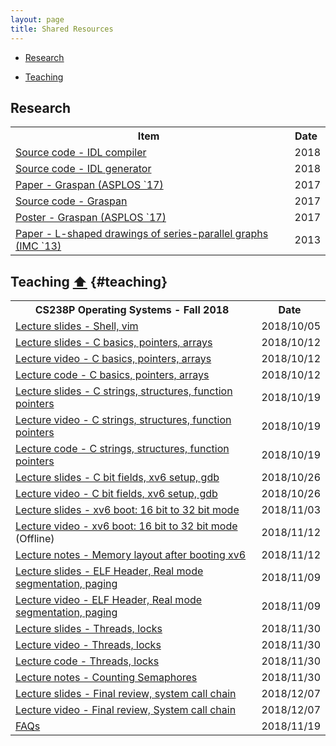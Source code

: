 ```yaml
---
layout: page
title: Shared Resources
---
```


- [Research](#research) 
- [Teaching](#teaching)

  <!-- https://www.w3schools.com/howto/tryit.asp?filename=tryhow_js_sort_table_desc-->

## Research

<table id="rch">
  <tr>
   <!--When a header is clicked, run the sortTable function, with a parameter, 0 for sorting by names, 1 for sorting by country:-->  
    <th onclick='sortTable(0,"rch")'>Item&nbsp;<i class="fa fa-sort" style="font-size:20px"></i></th>
    <th onclick='sortTable(1,"rch")'>Date&nbsp;<i class="fa fa-sort" style="font-size:20px"></i></th>
  </tr>
  <tr>
    <td><a href="https://gitlab.flux.utah.edu/xcap/xcap-capability-linux/tree/dev_idl_4.8/tools/lcd/idl">Source code - IDL compiler</a></td>
    <td>2018</td>
  </tr>
  <tr>
    <td><a href="https://github.com/AftabHussain/DataStructureAnalysis/tree/dsa_llvm3.8">Source code - IDL generator</a></td>
    <td>2018</td>
  </tr>  
  <tr>
    <td><a href="/documents/pubs/asplos17-graspan.pdf">Paper - Graspan (ASPLOS `17)</a></td>
    <td>2017</td>
  </tr>
  <tr>
    <td><a href="https://github.com/Graspan/graspan-java">Source code - Graspan</a></td>
    <td>2017</td>
  </tr> 
  <tr>
    <td><a href="/documents/pubs/asplos17-graspan-poster.pdf">Poster - Graspan (ASPLOS `17)</a></td>
    <td>2017</td>
  </tr> 
  <tr>
    <td><a href="/documents/pubs/imc13-l-shaped-drawing.pdf">Paper - L-shaped drawings of series-parallel graphs (IMC `13)</a></td>
    <td>2013</td>
  </tr>   
</table>


## Teaching <a href="#top">⬆</a>  {#teaching}

<table id="tch">
  <tr>
   <!--When a header is clicked, run the sortTable function, with a parameter, 0 for sorting by names, 1 for sorting by country:-->  
    <th onclick='sortTable(0,"tch")'>CS238P Operating Systems - Fall 2018&nbsp;<i class="fa fa-sort" style="font-size:20px"></i></th>
    <th onclick='sortTable(1,"tch")'>Date&nbsp;<i class="fa fa-sort" style="font-size:20px"></i></th>
  </tr>
  <tr>
    <td><a href="/documents/teaching/uci/cs238p/fall2018/discussions/discussion01-shell-vim.pdf">Lecture slides - Shell, vim</a></td>
    <td>2018/10/05</td>
  </tr>
  <tr>
    <td><a href="/documents/teaching/uci/cs238p/fall2018/discussions/discussion02-c-basics-ptrs.pdf">Lecture slides - C basics, pointers, arrays</a></td>
    <td>2018/10/12</td>
  </tr>
  <tr>
    <td><a href="https://uci.yuja.com/V/Video?v=240411&node=1072078&a=65016006&autoplay=1">Lecture video - C basics, pointers, arrays</a></td>
    <td>2018/10/12</td>
  </tr>
  <tr>
    <td><a href="https://github.com/AftabHussain/aftabhussain.github.io/tree/master/documents/teaching/uci/cs238p/fall2018/discussions/discussion02-c-basics-ptrs-code">Lecture code - C basics, pointers, arrays</a></td>
    <td>2018/10/12</td>
  </tr>
  <tr>
    <td><a href="/documents/teaching/uci/cs238p/fall2018/discussions/discussion03-c-strings-structs-fps.pdf">Lecture slides - C strings, structures, function pointers</a></td>
    <td>2018/10/19</td>
  </tr>
  <tr>
    <td><a href="https://uci.yuja.com/V/Video?v=243526&node=1086536&a=2084311206&autoplay=1">Lecture video - C strings, structures, function pointers</a></td>
    <td>2018/10/19</td>
  </tr>
  <tr>
    <td><a href="https://github.com/AftabHussain/aftabhussain.github.io/tree/master/documents/teaching/uci/cs238p/fall2018/discussions/discussion03-c-strings-structs-fps-code">Lecture code - C strings, structures, function pointers</a></td>
    <td>2018/10/19</td>
  </tr>
  <tr>
    <td><a href="/documents/teaching/uci/cs238p/fall2018/discussions/discussion04-c-bitfields-xv6-setup-gdb.pdf">Lecture slides - C bit fields, xv6 setup, gdb</a></td>
    <td>2018/10/26</td>
  </tr>
  <tr>
    <td><a href="https://uci.yuja.com/V/Video?v=243526&node=1086536&a=2084311206&autoplay=1">Lecture video - C bit fields, xv6 setup, gdb</a></td>
    <td>2018/10/26</td>
  </tr>
    <tr>
    <td><a href="/documents/teaching/uci/cs238p/fall2018/discussions/discussion05-xv6-boot-16-to-32-bit-mode.pdf">Lecture slides - xv6 boot: 16 bit to 32 bit mode</a></td>
    <td>2018/11/03</td>
  </tr>
  <tr>
    <td><a href="https://uci.yuja.com/V/Video?v=255600&node=1137599&a=1045716679&autoplay=1]">Lecture video - xv6 boot: 16 bit to 32 bit mode</a> (Offline)</td>
    <td>2018/11/12</td>
  </tr>
  <tr>
    <td><a href="/documents/teaching/uci/cs238p/fall2018/discussions/discussion05-xv6-memory-layout-after-boot.pdf">Lecture notes - Memory layout after booting xv6</a></td>
    <td>2018/11/12</td>
  </tr>
  <tr>
    <td><a href="/documents/teaching/uci/cs238p/fall2018/discussions/discussion06-elf-real-mode-seg-paging.pdf">Lecture slides - ELF Header, Real mode segmentation, paging</a></td>
    <td>2018/11/09</td>
  </tr>  
  <tr>
    <td><a href="https://uci.yuja.com/V/Video?v=254197&node=1132959&a=791908170&autoplay=1">Lecture video - ELF Header, Real mode segmentation, paging</a></td>
    <td>2018/11/09</td>
  </tr>
  <tr>
    <td><a href="/documents/teaching/uci/cs238p/fall2018/discussions/discussion07-threads-locks.pdf">Lecture slides - Threads, locks</a></td>
    <td>2018/11/30</td>
  </tr>
  <tr>
    <td><a href="https://uci.yuja.com/V/Video?v=262901&node=1253106&a=409160793&autoplay=1">Lecture video - Threads, locks</a></td>
    <td>2018/11/30</td>
  </tr>
  <tr>
    <td><a href="https://github.com/AftabHussain/aftabhussain.github.io/blob/master/documents/teaching/uci/cs238p/fall2018/discussions/discussion07-threads-locks-code/snippets.c">Lecture code - Threads, locks</a></td>
    <td>2018/11/30</td>
  </tr>
    <tr>
    <td><a href="/documents/teaching/uci/cs238p/fall2018/discussions/discussion07-counting-semaphores.pdf">Lecture notes - Counting Semaphores</a></td>
    <td>2018/11/30</td>
  </tr>
  <tr>
    <td><a href="/documents/teaching/uci/cs238p/fall2018/discussions/discussion08-final-review-syscall-chain.pdf">Lecture slides - Final review, system call chain</a></td>
    <td>2018/12/07</td>
  </tr>
    <tr>
    <td><a href="https://uci.yuja.com/V/Video?v=267950&node=1278903&a=150909503&autoplay=1">Lecture video - Final review, System call chain</a></td>
    <td>2018/12/07</td>
  </tr>
  <tr>
    <td><a href="https://github.com/AftabHussain/aftabhussain.github.io/tree/master/documents/teaching/uci/cs238p/fall2018/faqs">FAQs</a></td>
    <td>2018/11/19</td>
  </tr>   
</table>
<script>
function sortTable(n,name) {
  var table, rows, switching, i, x, y, shouldSwitch, dir, switchcount = 0;
  table = document.getElementById(name);
  switching = true;
  //Set the sorting direction to ascending:
  dir = "asc"; 
  /*Make a loop that will continue until
  no switching has been done:*/
  while (switching) {
    //start by saying: no switching is done:
    switching = false;
    rows = table.rows;
    /*Loop through all table rows (except the
    first, which contains table headers):*/
    for (i = 1; i < (rows.length - 1); i++) {
      //start by saying there should be no switching:
      shouldSwitch = false;
      /*Get the two elements you want to compare,
	  one from current row and one from the next: 
	  changed from TD to A for first column because we need to sort by what's in the a anchors (not the links)*/
	  if (n == "0") {
      x = rows[i].getElementsByTagName("A")[n];
	  y = rows[i + 1].getElementsByTagName("A")[n];
	  }
	  if (n == "1") {
      x = rows[i].getElementsByTagName("TD")[n];
	  y = rows[i + 1].getElementsByTagName("TD")[n];
	  }      /*check if the two rows should switch place,
      based on the direction, asc or desc:*/
      if (dir == "asc") {
        if (x.innerHTML.toLowerCase() > y.innerHTML.toLowerCase()) {
          //if so, mark as a switch and break the loop:
          shouldSwitch= true;
          break;
        }
      } else if (dir == "desc") {
        if (x.innerHTML.toLowerCase() < y.innerHTML.toLowerCase()) {
          //if so, mark as a switch and break the loop:
          shouldSwitch = true;
          break;
        }
      }
    }
    if (shouldSwitch) {
      /*If a switch has been marked, make the switch
      and mark that a switch has been done:*/
      rows[i].parentNode.insertBefore(rows[i + 1], rows[i]);
      switching = true;
      //Each time a switch is done, increase this count by 1:
      switchcount ++;      
    } else {
      /*If no switching has been done AND the direction is "asc",
      set the direction to "desc" and run the while loop again.*/
      if (switchcount == 0 && dir == "asc") {
        dir = "desc";
        switching = true;
      }
    }
  }
}
</script>

